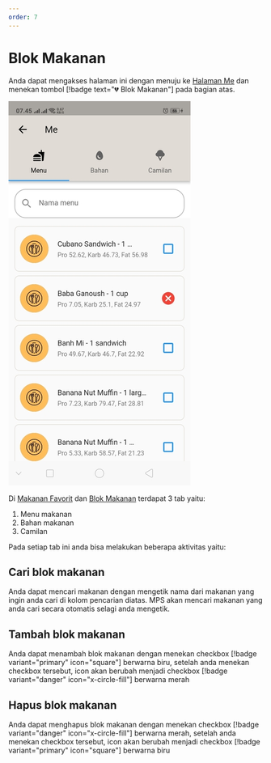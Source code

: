```yaml
---
order: 7
---
```

# Blok Makanan

Anda dapat mengakses halaman ini dengan menuju ke [Halaman Me](readme.md) dan menekan tombol [!badge text="💔 Blok Makanan"] pada bagian atas.

![Blok Makanan](../../../static/images/mobile-app/blok_makanan_page.jpg)

Di [Makanan Favorit](makanan_favorit_page.md) dan [Blok Makanan](blok_makanan.md) terdapat 3 tab yaitu:

1. Menu makanan
2. Bahan makanan
3. Camilan

Pada setiap tab ini anda bisa melakukan beberapa aktivitas yaitu:

## Cari blok makanan

Anda dapat mencari makanan dengan mengetik nama dari makanan yang ingin anda cari di kolom pencarian diatas. MPS akan mencari makanan yang anda cari secara otomatis selagi anda mengetik.

## Tambah blok makanan

Anda dapat menambah blok makanan dengan menekan checkbox [!badge variant="primary" icon="square"] berwarna biru, setelah anda menekan checkbox tersebut, icon akan berubah menjadi checkbox [!badge variant="danger" icon="x-circle-fill"] berwarna merah

## Hapus blok makanan

Anda dapat menghapus blok makanan dengan menekan checkbox [!badge variant="danger" icon="x-circle-fill"] berwarna merah, setelah anda menekan checkbox tersebut, icon akan berubah menjadi checkbox [!badge variant="primary" icon="square"] berwarna biru
